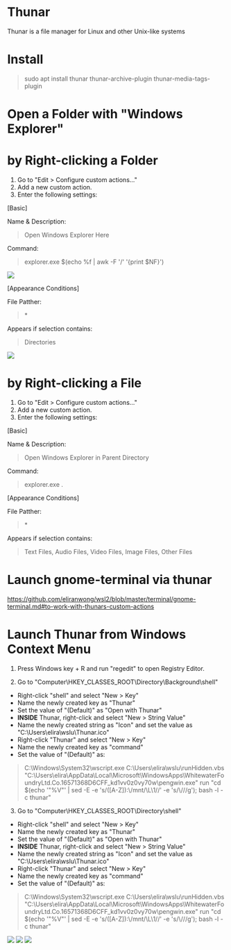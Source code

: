 # Thunar

Thunar is a file manager for Linux and other Unix-like systems

# Install

> sudo apt install thunar thunar-archive-plugin thunar-media-tags-plugin

# Open a Folder with "Windows Explorer"

# by Right-clicking a Folder

1) Go to "Edit > Configure custom actions..."
2) Add a new custom action.
3) Enter the following settings:

[Basic]<br>

Name & Description:<br>
> Open Windows Explorer Here<br>

Command:<br>
> explorer.exe $(echo %f | awk -F '/' '{print $NF}')<br>

<img src="thunar_open_explorer_1.png" />

[Appearance Conditions]<br>

File Patther:<br>
> *<br>

Appears if selection contains:<br>
> Directories<br>

<img src="thunar_open_explorer_2.png" />

# by Right-clicking a File

1) Go to "Edit > Configure custom actions..."
2) Add a new custom action.
3) Enter the following settings:

[Basic]<br>

Name & Description:<br>
> Open Windows Explorer in Parent Directory<br>

Command:<br>
> explorer.exe .<br>

[Appearance Conditions]<br>

File Patther:<br>
> *<br>

Appears if selection contains:<br>
> Text Files, Audio Files, Video Files, Image Files, Other Files<br>

# Launch gnome-terminal via thunar

https://github.com/eliranwong/wsl2/blob/master/terminal/gnome-terminal.md#to-work-with-thunars-custom-actions

# Launch Thunar from Windows Context Menu

1) Press Windows key + R and run "regedit" to open Registry Editor.

2) Go to "Computer\HKEY_CLASSES_ROOT\Directory\Background\shell\"

* Right-click "shell" and select "New > Key"
* Name the newly created key as "Thunar"
* Set the value of "(Default)" as "Open with Thunar"
* <b>INSIDE</b> Thunar, right-click and select "New > String Value"
* Name the newly created string as "Icon" and set the value as "C:\Users\elira\wslu\Thunar.ico"
* Right-click "Thunar" and select "New > Key"
* Name the newly created key as "command"
* Set the value of "(Default)" as:<br>
> C:\Windows\System32\wscript.exe C:\\Users\\elira\wslu\runHidden.vbs "C:\\Users\\elira\\AppData\\Local\\Microsoft\\WindowsApps\\WhitewaterFoundryLtd.Co.16571368D6CFF_kd1vv0z0vy70w\\pengwin.exe" run "cd $(echo '\"%V\"' | sed -E -e 's/([A-Z]):\\/mnt\/\L\1\//' -e 's/\\/\//g');  bash -l -c thunar"

3) Go to "Computer\HKEY_CLASSES_ROOT\Directory\shell"

* Right-click "shell" and select "New > Key"
* Name the newly created key as "Thunar"
* Set the value of "(Default)" as "Open with Thunar"
* <b>INSIDE</b> Thunar, right-click and select "New > String Value"
* Name the newly created string as "Icon" and set the value as "C:\Users\elira\wslu\Thunar.ico"
* Right-click "Thunar" and select "New > Key"
* Name the newly created key as "command"
* Set the value of "(Default)" as:<br>
> C:\Windows\System32\wscript.exe C:\\Users\\elira\wslu\runHidden.vbs "C:\\Users\\elira\\AppData\\Local\\Microsoft\\WindowsApps\\WhitewaterFoundryLtd.Co.16571368D6CFF_kd1vv0z0vy70w\\pengwin.exe" run "cd $(echo '\"%V\"' | sed -E -e 's/([A-Z]):\\/mnt\/\L\1\//' -e 's/\\/\//g');  bash -l -c thunar"

<img src="registry_editor_1.png" />

<img src="registry_editor_2.png" />

<img src="add_thunar_to_context_menu.png" />
